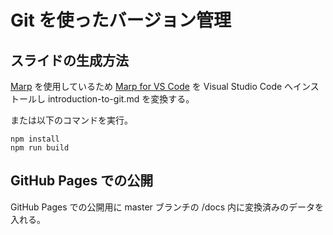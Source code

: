 # Git を使ったバージョン管理

## スライドの生成方法

[Marp](https://marp.app/) を使用しているため
[Marp for VS Code](https://marketplace.visualstudio.com/items?itemName=marp-team.marp-vscode)
を Visual Studio Code へインストールし
introduction-to-git.md を変換する。

または以下のコマンドを実行。

    npm install
    npm run build

## GitHub Pages での公開

GitHub Pages での公開用に master ブランチの
/docs 内に変換済みのデータを入れる。
